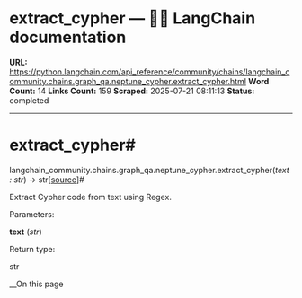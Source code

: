 # extract_cypher — 🦜🔗 LangChain  documentation

**URL:** https://python.langchain.com/api_reference/community/chains/langchain_community.chains.graph_qa.neptune_cypher.extract_cypher.html
**Word Count:** 14
**Links Count:** 159
**Scraped:** 2025-07-21 08:11:13
**Status:** completed

---

# extract\_cypher\#

langchain\_community.chains.graph\_qa.neptune\_cypher.extract\_cypher\(_text : str_\) → str[\[source\]](https://python.langchain.com/api_reference/_modules/langchain_community/chains/graph_qa/neptune_cypher.html#extract_cypher)\#     

Extract Cypher code from text using Regex.

Parameters:     

**text** \(_str_\)

Return type:     

str

__On this page